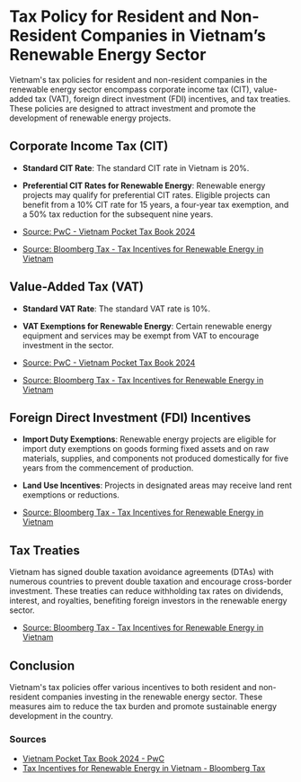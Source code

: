 
# Tax Policy for Resident and Non-Resident Companies in Vietnam’s Renewable Energy Sector

Vietnam's tax policies for resident and non-resident companies in the renewable energy sector encompass corporate income tax (CIT), value-added tax (VAT), foreign direct investment (FDI) incentives, and tax treaties. These policies are designed to attract investment and promote the development of renewable energy projects.

## Corporate Income Tax (CIT)

- **Standard CIT Rate**: The standard CIT rate in Vietnam is 20%.
- **Preferential CIT Rates for Renewable Energy**: Renewable energy projects may qualify for preferential CIT rates. Eligible projects can benefit from a 10% CIT rate for 15 years, a four-year tax exemption, and a 50% tax reduction for the subsequent nine years.

- [Source: PwC - Vietnam Pocket Tax Book 2024](https://www.pwc.com/jp/en/services/globalization/news/assets/pdf/pwc-vietnam-ptb-2024-en.pdf)
- [Source: Bloomberg Tax - Tax Incentives for Renewable Energy in Vietnam](https://news.bloombergtax.com/daily-tax-report-international/tax-incentives-for-renewable-energy-in-vietnam)

## Value-Added Tax (VAT)

- **Standard VAT Rate**: The standard VAT rate is 10%.
- **VAT Exemptions for Renewable Energy**: Certain renewable energy equipment and services may be exempt from VAT to encourage investment in the sector.

- [Source: PwC - Vietnam Pocket Tax Book 2024](https://www.pwc.com/jp/en/services/globalization/news/assets/pdf/pwc-vietnam-ptb-2024-en.pdf)
- [Source: Bloomberg Tax - Tax Incentives for Renewable Energy in Vietnam](https://news.bloombergtax.com/daily-tax-report-international/tax-incentives-for-renewable-energy-in-vietnam)

## Foreign Direct Investment (FDI) Incentives

- **Import Duty Exemptions**: Renewable energy projects are eligible for import duty exemptions on goods forming fixed assets and on raw materials, supplies, and components not produced domestically for five years from the commencement of production.
- **Land Use Incentives**: Projects in designated areas may receive land rent exemptions or reductions.

- [Source: Bloomberg Tax - Tax Incentives for Renewable Energy in Vietnam](https://news.bloombergtax.com/daily-tax-report-international/tax-incentives-for-renewable-energy-in-vietnam)

## Tax Treaties

Vietnam has signed double taxation avoidance agreements (DTAs) with numerous countries to prevent double taxation and encourage cross-border investment. These treaties can reduce withholding tax rates on dividends, interest, and royalties, benefiting foreign investors in the renewable energy sector.

- [Source: Bloomberg Tax - Tax Incentives for Renewable Energy in Vietnam](https://news.bloombergtax.com/daily-tax-report-international/tax-incentives-for-renewable-energy-in-vietnam)

## Conclusion

Vietnam's tax policies offer various incentives to both resident and non-resident companies investing in the renewable energy sector. These measures aim to reduce the tax burden and promote sustainable energy development in the country.

### Sources
- [Vietnam Pocket Tax Book 2024 - PwC](https://www.pwc.com/jp/en/services/globalization/news/assets/pdf/pwc-vietnam-ptb-2024-en.pdf)
- [Tax Incentives for Renewable Energy in Vietnam - Bloomberg Tax](https://news.bloombergtax.com/daily-tax-report-international/tax-incentives-for-renewable-energy-in-vietnam)
